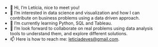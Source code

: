 - 👋 Hi, I’m Letícia, nice to meet you!
- 👀 I’m interested in data science and visualization and how I can contribute on business problems using a data driven approach. 
- 🌱 I’m currently learning Python, SQL and Tableau.
- 💞️ I’m look forward to collaborate on real problems using data analysis tools to understand them, and explore different solutions. 
- 📫 Here is how to reach me: leticiadeves@gmail.com.

<!---
devesl/devesl is a ✨ special ✨ repository because its `README.md` (this file) appears on your GitHub profile.
You can click the Preview link to take a look at your changes.
--->
